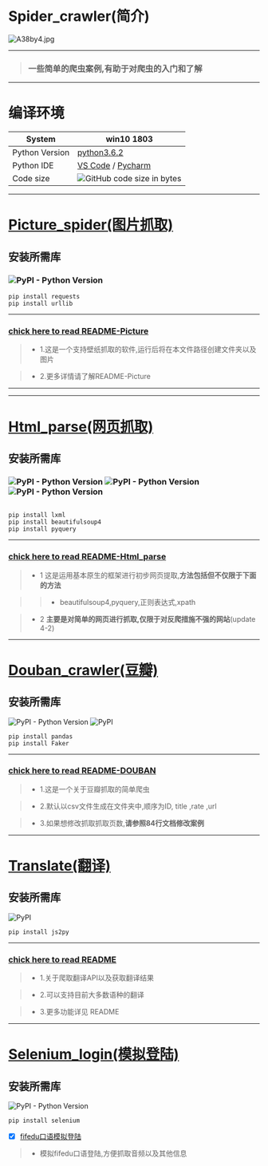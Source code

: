 # **Spider_crawler(简介)**
![A38by4.jpg](https://s2.ax1x.com/2019/03/21/A38by4.jpg)
 
----
> ### 一些简单的爬虫案例,有助于对爬虫的入门和了解
----
# **编译环境**
 System | win10 1803 
---|---
 Python Version | [python3.6.2](https://www.python.org/downloads/release/python-362/) |
 Python IDE | [VS Code](https://code.visualstudio.com/)  / [Pycharm](https://www.jetbrains.com/pycharm/download/)
 Code size | ![GitHub code size in bytes](https://img.shields.io/github/languages/code-size/hfg123/Spider_crawler.svg?style=flat-square)

----
# [Picture_spider(图片抓取)](https://github.com/SunRelease/Spider_crawler/tree/master/Picture_spider)

## **安装所需库**

### ![PyPI - Python Version](https://img.shields.io/pypi/pyversions/lxml.svg?label=requests)
```
pip install requests
pip install urllib

```
----

###  [chick here to read README-Picture](https://github.com/SunRelease/Spider_crawler/blob/master/Picture_spider/README-Picture.md)

      
>* 1.这是一个支持壁纸抓取的软件,运行后将在本文件路径创建文件夹以及图片

>* 2.更多详情请了解README-Picture


***

----

# [Html_parse(网页抓取)](https://github.com/hfg123/Spider_crawler/tree/master/Html_parse)

## **安装所需库**

### ![PyPI - Python Version](https://img.shields.io/pypi/pyversions/lxml.svg?label=lxml)  ![PyPI - Python Version](https://img.shields.io/pypi/pyversions/beautifulsoup4.svg?label=beautifulsoup4)  ![PyPI - Python Version](https://img.shields.io/pypi/pyversions/pyquery.svg?label=pyquery)
```

pip install lxml
pip install beautifulsoup4
pip install pyquery

```
----

### [chick here to read README-Html_parse](https://github.com/hfg123/Spider_crawler/blob/master/Html_parse/README-Html_parse.md)

>* 1 这是运用基本原生的框架进行初步网页提取,**方法包括但不仅限于下面的方法**

>>*  beautifulsoup4,pyquery,正则表达式,xpath

>* 2 **主要是对简单的网页进行抓取,仅限于对反爬措施不强的网站**(update 4-2)

----
# [Douban_crawler(豆瓣)](https://github.com/hfg123/Spider_crawler/tree/master/Douban)

## **安装所需库**
![PyPI - Python Version](https://img.shields.io/pypi/pyversions/pandas.svg?label=pandas) ![PyPI](https://img.shields.io/pypi/v/Faker.svg?label=Faker)
```
pip install pandas
pip install Faker
```
----
### [chick here to read README-DOUBAN](https://github.com/hfg123/Spider_crawler/blob/master/Douban/README_Douban.md)

>* 1.这是一个关于豆瓣抓取的简单爬虫

>* 2.默认以csv文件生成在文件夹中,顺序为ID, title ,rate ,url

>* 3.如果想修改抓取抓取页数,**请参照84行文档修改案例**


----

# [Translate(翻译)](https://github.com/SunRelease/Spider_crawler/tree/master/Translate)

## **安装所需库**
![PyPI](https://img.shields.io/pypi/v/js2py.svg?label=js2py)

```
pip install js2py
```
----

### [chick here to read README](https://github.com/SunRelease/Spider_crawler/blob/master/Translate/README-Translate.md)

>* 1.关于爬取翻译API以及获取翻译结果

>* 2.可以支持目前大多数语种的翻译

>* 3.更多功能详见 README

----

# [Selenium_login(模拟登陆)](https://www.seleniumhq.org/)

## **安装所需库**
![PyPI - Python Version](https://img.shields.io/pypi/pyversions/selenium.svg?label=selenium)

```
pip install selenium
```

- [x] [fifedu口语模拟登陆](https://github.com/SunRelease/Spider_crawler/tree/master/Fifedu_spider)
> * 模拟fifedu口语登陆,方便抓取音频以及其他信息








